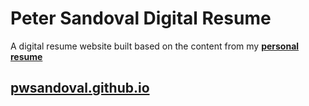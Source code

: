 # Peter Sandoval Digital Resume

A digital resume website built based on the content from my **[personal resume](./assets/resume.pdf)**


## [pwsandoval.github.io](https://pwsandoval.github.io/)
